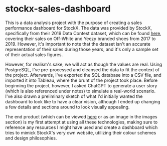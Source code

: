 # stockx-sales-dashboard

This is a data analysis project with the purpose of creating a sales performance dashboard for StockX. The data was provided by StockX,
specifically from their 2019 Data Contest dataset, which can be found [here](https://stockx.com/news/the-2019-data-contest/), covering their
sales on Off-White and Yeezy branded shoes from 2017 to 2019. However, it's important to note that the dataset isn't an accurate representation
of their sales during those years, and it's only a sample set of their actual sales figures.

However, for realism's sake, we will act as though the values are real. Using PostgreSQL, I've pre-processed and cleansed the data to fit the
context of the project. Afterwards, I've exported the SQL database into a CSV file, and imported it into Tableau, where the brunt of the project took place.
Before beginning the project, however, I asked ChatGPT to generate a user story (which is also referenced under notes) to simulate a real-world
scenario. I've also drawn a preliminary sketch of what I'd initially wanted the dashboard to look like to have a clear vision, although I ended up
changing a few details and sections around to look visually appealing.

The end product (which can be viewed [here](https://public.tableau.com/app/profile/yakin.jawad/viz/stockx-sales-dashboard/SalesPerformanceDashboard?publish=yes) or as an image in the images section) is my first attempt at using all these technologies, making sure to reference any resources I might have used and create a dashboard which
tries to mimick StockX's very own website, utilizing their colour schemes and design philosophies.
